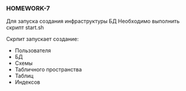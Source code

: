 ### HOMEWORK-7

Для запуска создания инфраструктуры БД
Необходимо выполнить скрипт start.sh

Скрпит запускает создание:
- Пользователя
- БД
- Схемы
- Табличного пространства
- Таблиц
- Индексов
